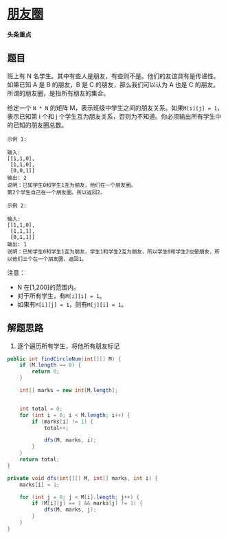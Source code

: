 # [朋友圈](https://leetcode-cn.com/explore/interview/card/bytedance/243/array-and-sorting/1036/)

**头条重点**

## 题目

班上有 N 名学生。其中有些人是朋友，有些则不是。他们的友谊具有是传递性。如果已知 A 是 B 的朋友，B 是 C 的朋友，那么我们可以认为 A 也是 C 的朋友。所谓的朋友圈，是指所有朋友的集合。

给定一个 `N * N` 的矩阵 M，表示班级中学生之间的朋友关系。如果`M[i][j] = 1`，表示已知第 i 个和 j 个学生互为朋友关系，否则为不知道。你必须输出所有学生中的已知的朋友圈总数。

```
示例 1:

输入:
[[1,1,0],
 [1,1,0],
 [0,0,1]]
输出: 2
说明：已知学生0和学生1互为朋友，他们在一个朋友圈。
第2个学生自己在一个朋友圈。所以返回2。
```

```
示例 2:

输入:
[[1,1,0],
 [1,1,1],
 [0,1,1]]
输出: 1
说明：已知学生0和学生1互为朋友，学生1和学生2互为朋友，所以学生0和学生2也是朋友，所以他们三个在一个朋友圈，返回1。
```

注意：

- N 在[1,200]的范围内。
- 对于所有学生，有`M[i][i] = 1`。
- 如果有`M[i][j] = 1`，则有`M[j][i] = 1`。

## 解题思路

  1. 逐个遍历所有学生，将他所有朋友标记

```java
public int findCircleNum(int[][] M) {
    if (M.length == 0) {
        return 0;
    }

    int[] marks = new int[M.length];


    int total = 0;
    for (int i = 0; i < M.length; i++) {
        if (marks[i] != 1) {
            total++;

            dfs(M, marks, i);
        }
    }
    return total;
}

private void dfs(int[][] M, int[] marks, int i) {
    marks[i] = 1;

    for (int j = 0; j < M[i].length; j++) {
        if (M[i][j] == 1 && marks[j] != 1) {
            dfs(M, marks, j);
        }
    }
}
```
